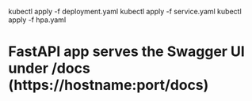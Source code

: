 
kubectl apply -f deployment.yaml
kubectl apply -f service.yaml
kubectl apply -f hpa.yaml

# FastAPI app serves the Swagger UI under /docs (https://hostname:port/docs)